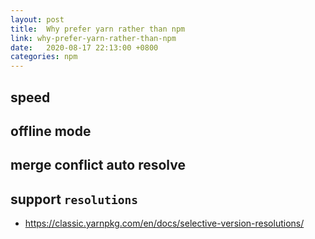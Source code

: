 ```yaml
---
layout: post
title:  Why prefer yarn rather than npm
link: why-prefer-yarn-rather-than-npm
date:   2020-08-17 22:13:00 +0800
categories: npm
---
```


## speed

## offline mode

## merge conflict auto resolve

## support `resolutions`

- <https://classic.yarnpkg.com/en/docs/selective-version-resolutions/>
